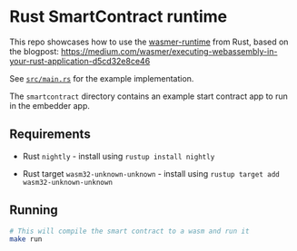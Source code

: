 # Rust SmartContract runtime

This repo showcases how to use the [wasmer-runtime](https://crates.io/crates/wasmer-runtime/) from Rust, based on the blogpost: https://medium.com/wasmer/executing-webassembly-in-your-rust-application-d5cd32e8ce46

See [`src/main.rs`](./src/main.rs) for the example implementation.

The `smartcontract` directory contains an example start contract app to run in the embedder app.

## Requirements
- Rust `nightly` - install using `rustup install nightly`

- Rust target `wasm32-unknown-unknown` - install using `rustup target add wasm32-unknown-unknown`

## Running

```bash
# This will compile the smart contract to a wasm and run it
make run
```

